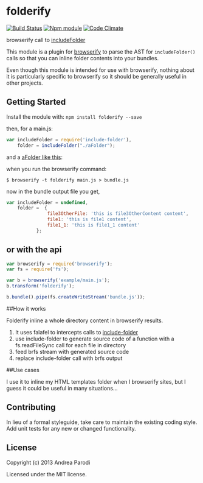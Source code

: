 

# folderify
[![Build Status](https://img.shields.io/travis/parro-it/folderify.svg)](http://travis-ci.org/parro-it/folderify) 
[![Npm module](https://img.shields.io/npm/dt/folderify.svg)](https://npmjs.org/package/folderify) [![Code Climate](https://img.shields.io/codeclimate/github/parro-it/folderify.svg)](https://codeclimate.com/github/parro-it/folderify)

browserify call to [includeFolder](https://github.com/parro-it/include-folder)


This module is a plugin for [browserify](http://browserify.org) to parse the AST
for `includeFolder()` calls so that you can inline folder contents into your
bundles.

Even though this module is intended for use with browserify, nothing about it is
particularly specific to browserify so it should be generally useful in other
projects.

## Getting Started
Install the module with: `npm install folderify --save`

then, for a main.js:

``` js
var includeFolder = require('include-folder'),
    folder = includeFolder("./aFolder");
```

and a [aFolder like this](https://github.com/parro-it/include-folder/tree/master/test/files):


when you run the browserify command:

```
$ browserify -t folderify main.js > bundle.js
```

now in the bundle output file you get,

``` js
var includeFolder = undefined,
    folder =  {
               file3OtherFile: 'this is file3OtherContent content',
               file1: 'this is file1 content',
               file1_1: 'this is file1_1 content'
           };
```


## or with the api

``` js
var browserify = require('browserify');
var fs = require('fs');

var b = browserify('example/main.js');
b.transform('folderify');

b.bundle().pipe(fs.createWriteStream('bundle.js'));
```




##How it works

Folderify inline a whole directory content in browserify results.

1. It uses falafel to intercepts calls to [include-folder](https://github.com/parro-it/include-folder)
2. use include-folder to generate source code of a function with a fs.readFileSync call for each file in directory
3. feed brfs stream with generated source code
4. replace include-folder call with brfs output


##Use cases

I use it to inline my HTML templates folder when I browserify
 sites, but I guess it could be useful in many situations...



## Contributing

In lieu of a formal styleguide, take care to maintain the existing coding style.
Add unit tests for any new or changed functionality.


## License

Copyright (c) 2013 Andrea Parodi

Licensed under the MIT license.

